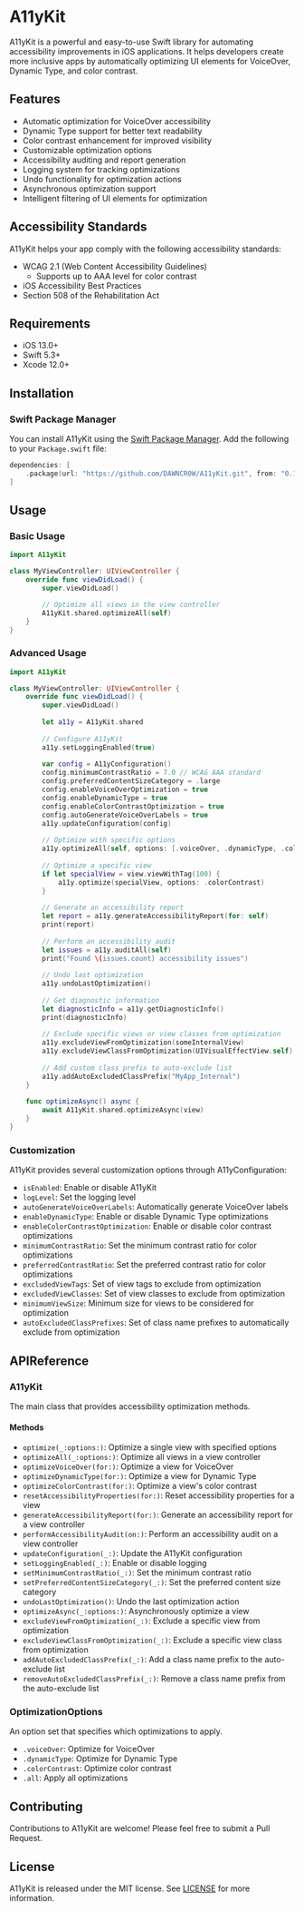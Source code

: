 # A11yKit

A11yKit is a powerful and easy-to-use Swift library for automating accessibility improvements in iOS applications. It
helps developers create more inclusive apps by automatically optimizing UI elements for VoiceOver, Dynamic Type, and
color contrast.

## Features

- Automatic optimization for VoiceOver accessibility
- Dynamic Type support for better text readability
- Color contrast enhancement for improved visibility
- Customizable optimization options
- Accessibility auditing and report generation
- Logging system for tracking optimizations
- Undo functionality for optimization actions
- Asynchronous optimization support
- Intelligent filtering of UI elements for optimization

## Accessibility Standards

A11yKit helps your app comply with the following accessibility standards:

- WCAG 2.1 (Web Content Accessibility Guidelines)
  - Supports up to AAA level for color contrast
- iOS Accessibility Best Practices
- Section 508 of the Rehabilitation Act

## Requirements

- iOS 13.0+
- Swift 5.3+
- Xcode 12.0+

## Installation

### Swift Package Manager

You can install A11yKit using the [Swift Package Manager](https://swift.org/package-manager/). Add the following to your
`Package.swift` file:

```swift
dependencies: [
    .package(url: "https://github.com/DAWNCR0W/A11yKit.git", from: "0.1.2")
]
```

## Usage

### Basic Usage

```swift
import A11yKit

class MyViewController: UIViewController {
    override func viewDidLoad() {
        super.viewDidLoad()

        // Optimize all views in the view controller
        A11yKit.shared.optimizeAll(self)
    }
}
```

### Advanced Usage

```swift
import A11yKit

class MyViewController: UIViewController {
    override func viewDidLoad() {
        super.viewDidLoad()
        
        let a11y = A11yKit.shared
        
        // Configure A11yKit
        a11y.setLoggingEnabled(true)
        
        var config = A11yConfiguration()
        config.minimumContrastRatio = 7.0 // WCAG AAA standard
        config.preferredContentSizeCategory = .large
        config.enableVoiceOverOptimization = true
        config.enableDynamicType = true
        config.enableColorContrastOptimization = true
        config.autoGenerateVoiceOverLabels = true
        a11y.updateConfiguration(config)
        
        // Optimize with specific options
        a11y.optimizeAll(self, options: [.voiceOver, .dynamicType, .colorContrast])
        
        // Optimize a specific view
        if let specialView = view.viewWithTag(100) {
            a11y.optimize(specialView, options: .colorContrast)
        }
        
        // Generate an accessibility report
        let report = a11y.generateAccessibilityReport(for: self)
        print(report)
        
        // Perform an accessibility audit
        let issues = a11y.auditAll(self)
        print("Found \(issues.count) accessibility issues")
        
        // Undo last optimization
        a11y.undoLastOptimization()
        
        // Get diagnostic information
        let diagnosticInfo = a11y.getDiagnosticInfo()
        print(diagnosticInfo)
        
        // Exclude specific views or view classes from optimization
        a11y.excludeViewFromOptimization(someInternalView)
        a11y.excludeViewClassFromOptimization(UIVisualEffectView.self)
        
        // Add custom class prefix to auto-exclude list
        a11y.addAutoExcludedClassPrefix("MyApp_Internal")
    }
    
    func optimizeAsync() async {
        await A11yKit.shared.optimizeAsync(view)
    }
}
```

### Customization

A11yKit provides several customization options through A11yConfiguration:

- `isEnabled`: Enable or disable A11yKit
- `logLevel`: Set the logging level
- `autoGenerateVoiceOverLabels`: Automatically generate VoiceOver labels
- `enableDynamicType`: Enable or disable Dynamic Type optimizations
- `enableColorContrastOptimization`: Enable or disable color contrast optimizations
- `minimumContrastRatio`: Set the minimum contrast ratio for color optimizations
- `preferredContrastRatio`: Set the preferred contrast ratio for color optimizations
- `excludedViewTags`: Set of view tags to exclude from optimization
- `excludedViewClasses`: Set of view classes to exclude from optimization
- `minimumViewSize`: Minimum size for views to be considered for optimization
- `autoExcludedClassPrefixes`: Set of class name prefixes to automatically exclude from optimization

## APIReference

### A11yKit

The main class that provides accessibility optimization methods.

#### Methods

- `optimize(_:options:)`: Optimize a single view with specified options
- `optimizeAll(_:options:)`: Optimize all views in a view controller
- `optimizeVoiceOver(for:)`: Optimize a view for VoiceOver
- `optimizeDynamicType(for:)`: Optimize a view for Dynamic Type
- `optimizeColorContrast(for:)`: Optimize a view's color contrast
- `resetAccessibilityProperties(for:)`: Reset accessibility properties for a view
- `generateAccessibilityReport(for:)`: Generate an accessibility report for a view controller
- `performAccessibilityAudit(on:)`: Perform an accessibility audit on a view controller
- `updateConfiguration(_:)`: Update the A11yKit configuration
- `setLoggingEnabled(_:)`: Enable or disable logging
- `setMinimumContrastRatio(_:)`: Set the minimum contrast ratio
- `setPreferredContentSizeCategory(_:)`: Set the preferred content size category
- `undoLastOptimization()`: Undo the last optimization action
- `optimizeAsync(_:options:)`: Asynchronously optimize a view
- `excludeViewFromOptimization(_:)`: Exclude a specific view from optimization
- `excludeViewClassFromOptimization(_:)`: Exclude a specific view class from optimization
- `addAutoExcludedClassPrefix(_:)`: Add a class name prefix to the auto-exclude list
- `removeAutoExcludedClassPrefix(_:)`: Remove a class name prefix from the auto-exclude list

### OptimizationOptions

An option set that specifies which optimizations to apply.

- `.voiceOver`: Optimize for VoiceOver
- `.dynamicType`: Optimize for Dynamic Type
- `.colorContrast`: Optimize color contrast
- `.all`: Apply all optimizations

## Contributing

Contributions to A11yKit are welcome! Please feel free to submit a Pull Request.

## License

A11yKit is released under the MIT license. See [LICENSE](LICENSE) for more information.
